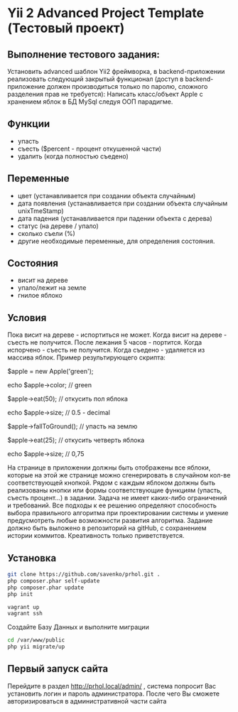 Yii 2 Advanced Project Template (Тестовый проект)
===============================

## Выполнение тестового задания:

Установить advanced шаблон Yii2 фреймворка, в backend-приложении реализовать следующий
закрытый функционал (доступ в backend-приложение должен производиться только по паролю,
сложного разделения прав не требуется):
Написать класс/объект Apple с хранением яблок в БД MySql следуя ООП парадигме.

## Функции
- упасть
- съесть ($percent - процент откушенной части)
- удалить (когда полностью съедено)

## Переменные
- цвет (устанавливается при создании объекта случайным)
- дата появления (устанавливается при создании объекта случайным unixTmeStamp)
- дата падения (устанавливается при падении объекта с дерева)
- статус (на дереве / упало)
- сколько съели (%)
- другие необходимые переменные, для определения состояния.

## Состояния
- висит на дереве
- упало/лежит на земле
- гнилое яблоко

## Условия
Пока висит на дереве - испортиться не может.
Когда висит на дереве - съесть не получится.
После лежания 5 часов - портится.
Когда испорчено - съесть не получится.
Когда съедено - удаляется из массива яблок.
Пример результирующего скрипта:

$apple = new Apple('green');

echo $apple->color; // green

$apple->eat(50); // откусить пол яблока

echo $apple->size; // 0.5 - decimal

$apple->fallToGround(); // упасть на землю

$apple->eat(25); // откусить четверть яблока

echo $apple->size; // 0,75

На странице в приложении должны быть отображены все яблоки, которые на этой же странице
можно сгенерировать в случайном кол-ве соответствующей кнопкой.
Рядом с каждым яблоком должны быть реализованы кнопки или формы соответствующие
функциям (упасть, съесть процент…) в задании.
Задача не имеет каких-либо ограничений и требований. Все подходы к ее решению определяют
способность выбора правильного алгоритма при проектировании системы и умение предусмотреть
любые возможности развития алгоритма. Задание должно быть выложено в репозиторий на
gitHub, с сохранением истории коммитов. Креативность только приветствуется.

## Установка

```bash
git clone https://github.com/savenko/prhol.git .
php composer.phar self-update
php composer.phar update
php init

vagrant up
vagrant ssh
```
Создайте Базу Данных и выполните миграции

```bash
cd /var/www/public
php yii migrate/up
```


## Первый запуск сайта

Перейдите в раздел http://prhol.local/admin/ , 
система попросит Вас установить логин и пароль 
администратора. После чего Вы сможете авторизироваться 
в административной части сайта

